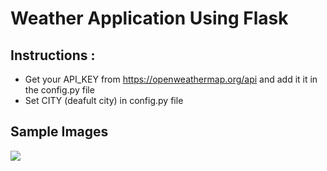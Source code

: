 # Weather Application Using Flask

## Instructions :

* Get your API_KEY from https://openweathermap.org/api and add it it in the config.py file
* Set CITY (deafult city) in config.py file

## Sample Images

<img src="https://github.com/spectre900/Flask-Weather-Application/screenshots/image1.png">